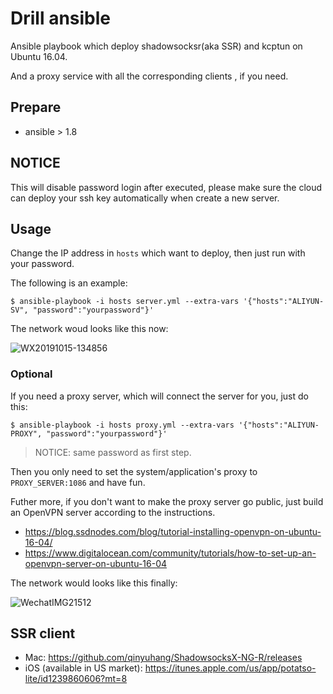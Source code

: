 Drill ansible
=============

Ansible playbook which deploy shadowsocksr(aka SSR) and kcptun on Ubuntu 16.04.

And a proxy service with all the corresponding clients , if you need.

## Prepare

+ ansible > 1.8

## NOTICE

This will disable password login after executed, please make sure the cloud can deploy your ssh key automatically when create a new server.

## Usage

Change the IP address in `hosts` which want to deploy, then just run with your password.

The following is an example:

    $ ansible-playbook -i hosts server.yml --extra-vars '{"hosts":"ALIYUN-SV", "password":"yourpassword"}'

The network woud looks like this now:

![WX20191015-134856](https://user-images.githubusercontent.com/1119114/66803527-6f967980-ef52-11e9-8ad0-eb1f015b6a95.png)

### Optional

If you need a proxy server, which will connect the server for you, just do this:

    $ ansible-playbook -i hosts proxy.yml --extra-vars '{"hosts":"ALIYUN-PROXY", "password":"yourpassword"}'

> NOTICE: same password as first step.

Then you only need to set the system/application's proxy to `PROXY_SERVER:1086` and have fun.

Futher more, if you don't want to make the proxy server go public, just build an OpenVPN server according to the instructions.

+ https://blog.ssdnodes.com/blog/tutorial-installing-openvpn-on-ubuntu-16-04/
+ https://www.digitalocean.com/community/tutorials/how-to-set-up-an-openvpn-server-on-ubuntu-16-04

The network would looks like this finally:

![WechatIMG21512](https://user-images.githubusercontent.com/1119114/66803328-e0896180-ef51-11e9-988b-e4e5759d55cd.png)

## SSR client

+ Mac: https://github.com/qinyuhang/ShadowsocksX-NG-R/releases
+ iOS (available in US market): https://itunes.apple.com/us/app/potatso-lite/id1239860606?mt=8

